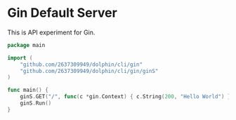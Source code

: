 # Gin Default Server

This is API experiment for Gin.

```go
package main

import (
	"github.com/2637309949/dolphin/cli/gin"
	"github.com/2637309949/dolphin/cli/gin/ginS"
)

func main() {
	ginS.GET("/", func(c *gin.Context) { c.String(200, "Hello World") })
	ginS.Run()
}
```

